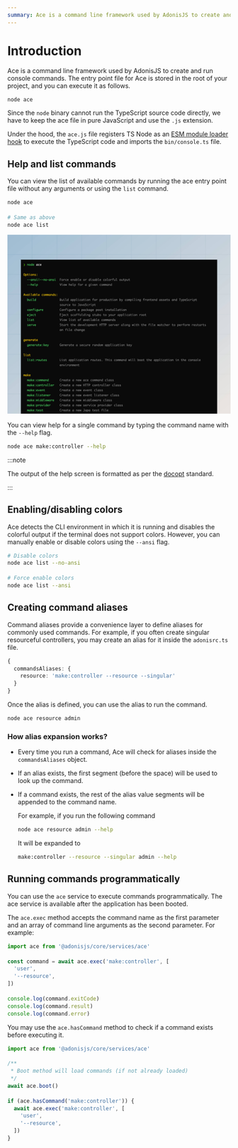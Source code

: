 ```yaml
---
summary: Ace is a command line framework used by AdonisJS to create and run console commands.
---
```


# Introduction

Ace is a command line framework used by AdonisJS to create and run console commands. The entry point file for Ace is stored in the root of your project, and you can execute it as follows.

```sh
node ace
```

Since the `node` binary cannot run the TypeScript source code directly, we have to keep the ace file in pure JavaScript and use the `.js` extension.

Under the hood, the `ace.js` file registers TS Node as an [ESM module loader hook](https://nodejs.org/api/module.html#customization-hooks) to execute the TypeScript code and imports the `bin/console.ts` file.

## Help and list commands

You can view the list of available commands by running the ace entry point file without any arguments or using the `list` command.

```sh
node ace

# Same as above
node ace list
```

![](./ace_help_screen.jpeg)

You can view help for a single command by typing the command name with the `--help` flag.

```sh
node ace make:controller --help
```

:::note

The output of the help screen is formatted as per the [docopt](http://docopt.org/) standard.

:::


## Enabling/disabling colors

Ace detects the CLI environment in which it is running and disables the colorful output if the terminal does not support colors. However, you can manually enable or disable colors using the `--ansi` flag.

```sh
# Disable colors
node ace list --no-ansi

# Force enable colors
node ace list --ansi
```

## Creating command aliases

Command aliases provide a convenience layer to define aliases for commonly used commands. For example, if you often create singular resourceful controllers, you may create an alias for it inside the `adonisrc.ts` file.

```ts
{
  commandsAliases: {
    resource: 'make:controller --resource --singular'
  }
}
```

Once the alias is defined, you can use the alias to run the command.

```sh
node ace resource admin
```

### How alias expansion works?

- Every time you run a command, Ace will check for aliases inside the `commandsAliases` object. 
- If an alias exists, the first segment (before the space) will be used to look up the command.
- If a command exists, the rest of the alias value segments will be appended to the command name.

    For example, if you run the following command

    ```sh
    node ace resource admin --help
    ```
    
    It will be expanded to
    
    ```sh
    make:controller --resource --singular admin --help
    ```

## Running commands programmatically

You can use the `ace` service to execute commands programmatically. The ace service is available after the application has been booted.

The `ace.exec` method accepts the command name as the first parameter and an array of command line arguments as the second parameter. For example:

```ts
import ace from '@adonisjs/core/services/ace'

const command = await ace.exec('make:controller', [
  'user',
  '--resource',
])
    
console.log(command.exitCode)
console.log(command.result)
console.log(command.error)
```

You may use the `ace.hasCommand` method to check if a command exists before executing it.

```ts
import ace from '@adonisjs/core/services/ace'

/**
 * Boot method will load commands (if not already loaded)
 */
await ace.boot()

if (ace.hasCommand('make:controller')) {
  await ace.exec('make:controller', [
    'user',
    '--resource',
  ])
}
```
